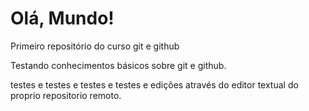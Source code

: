 # Olá, Mundo!
 Primeiro repositório do curso git e github

 Testando conhecimentos básicos sobre git e github.

testes e testes e testes e testes e edições através do editor textual do proprio repositorio remoto.
